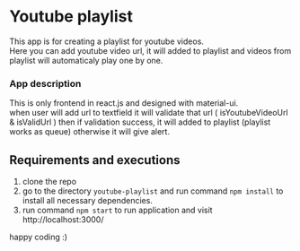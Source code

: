 # Youtube playlist
This app is for creating a playlist for youtube videos. <br/>
Here you can add youtube video url, it will added to playlist and videos from playlist will automaticaly play one by one.

### App description
This is only frontend in react.js and designed with material-ui. <br/>
when user will add url to textfield it will validate that url ( isYoutubeVideoUrl & isValidUrl ) then if validation success, it will added to playlist (playlist works as queue) otherwise it will give alert. <br/>

## Requirements and executions
1. clone the repo
2. go to the directory `youtube-playlist` and run command `npm install` to install all necessary dependencies. <br/>
3. run command `npm start` to run application and visit http://localhost:3000/

happy coding :)
